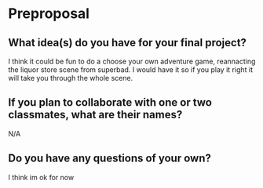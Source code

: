 # Preproposal

## What idea(s) do you have for your final project?

I think it could be fun to do a choose your own adventure game, reannacting the liquor store scene from superbad. I would have it so if you play it right it will take you through the whole scene.

## If you plan to collaborate with one or two classmates, what are their names?

N/A

## Do you have any questions of your own?

I think im ok for now
